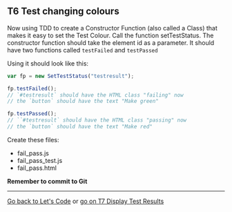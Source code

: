 ## T6 Test changing colours

Now using TDD to create a Constructor Function (also called a Class) that makes it easy to set the Test Colour. Call the function setTestStatus. The constructor function should take the element id as a parameter. It should have two functions called `testFailed` and `testPassed`

Using it should look like this:

```javascript
var fp = new SetTestStatus("testresult");

fp.testFailed();
// `#testresult` should have the HTML class "failing" now
// the `button` should have the text "Make green"

fp.testPassed();
// ``#testresult` should have the HTML class "passing" now
// the `button` should have the text "Make red"
```

Create these files:

* fail_pass.js
* fail_pass_test.js
* fail_pass.html

**Remember to commit to Git**

---

[Go back to Let's Code](lets_code.md) or [go on T7 Display Test Results](t7-display-test-results.md)
